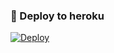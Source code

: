 ### 🚀 Deploy to heroku
[![Deploy](https://www.herokucdn.com/deploy/button.svg)](https://heroku.com/deploy?template=https://github.com/Ulvidii/GoldMusic)